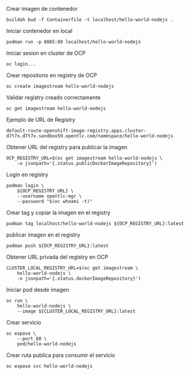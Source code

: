 Crear imagen de contenedor
```
buildah bud -f Containerfile -t localhost/hello-world-nodejs .
```

Iniciar contenedor en local
```
podman run -p 8085:80 localhost/hello-world-nodejs
```

Iniciar sesion en cluster de OCP
```
oc login...
```

Crear repositorio en registry de OCP
```
oc create imagestream hello-world-nodejs 
```

Validar registry creado correctamente
```
oc get imagestream hello-world-nodejs
```

Ejemplo de URL de Registry 
```
default-route-openshift-image-registry.apps.cluster-d7t7x.d7t7x.sandbox59.opentlc.com/namespace/hello-world-nodejs
```

Obtener URL del registry para publicar la imagen
```
OCP_REGISTRY_URL=$(oc get imagestream hello-world-nodejs \
    -o jsonpath='{.status.publicDockerImageRepository}')
```

Login en registry
```
podman login \
    ${OCP_REGISTRY_URL} \
    --username opentlc-mgr \
    --password "$(oc whoami -t)"
```

Crear tag y copiar la imagen en el registry
```
podman tag localhost/hello-world-nodejs ${OCP_REGISTRY_URL}:latest 
```

publicar imagen en el registry
```
podman push ${OCP_REGISTRY_URL}:latest
```

Obtener URL privada del registry en OCP
```
CLUSTER_LOCAL_REGISTRY_URL=$(oc get imagestream \
    hello-world-nodejs \
    -o jsonpath='{.status.dockerImageRepository}')
```

Iniciar pod desde imagen
```
oc run \
    hello-world-nodejs \
    --image ${CLUSTER_LOCAL_REGISTRY_URL}:latest
```

Crear servicio
```
oc expose \
    --port 80 \
    pod/hello-world-nodejs 
```

Crear ruta publica para consumir el servicio
```
oc expose svc hello-world-nodejs
```